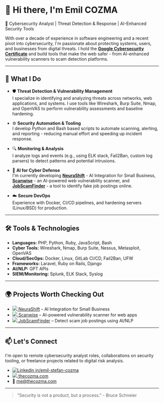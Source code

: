 # 👋 Hi there, I'm Emil COZMA

🚀 Cybersecurity Analyst | Threat Detection & Response | AI-Enhanced Security Tools

With over a decade of experience in software engineering and a recent pivot into cybersecurity, I'm passionate about protecting systems, users, and businesses from digital threats. I hold the [**Google Cybersecurity Certificate**](https://www.credly.com/badges/845b4066-9a99-43d5-9694-12478433de1e/linked_in_profile) and build tools that make the web safer - from AI-enhanced vulnerability scanners to scam detection platforms.

---

## 🧠 What I Do

- 🛡️ **Threat Detection & Vulnerability Management**  
  I specialize in identifying and analyzing threats across networks, web applications, and systems. I use tools like Wireshark, Burp Suite, Nmap, and OpenVAS to perform vulnerability assessments and baseline hardening.

- ⚙️ **Security Automation & Tooling**  
  I develop Python and Bash based scripts to automate scanning, alerting, and reporting - reducing manual effort and speeding up incident response.

- 🔍 **Monitoring & Analysis**  
  I analyze logs and events (e.g., using ELK stack, Fail2Ban, custom log parsers) to detect patterns and potential intrusions.

- 🧠 **AI for Cyber Defense**  
  I'm currently developing [**NeuraShift**](https://getneurashift.com)  - AI Integration for Small Business, [**Scanwise**](https://scanwise.app)  - an AI-powered web vulnerability scanner, and [**JobScamFinder**](https://jobscamfinder.com) - a tool to identify fake job postings online.

- ☁️ **Secure DevOps**  
  Experience with Docker, CI/CD pipelines, and hardening servers (Linux/BSD) for production.

---

## 🛠️ Tools & Technologies

- **Languages:** PHP, Python, Ruby, JavaScript, Bash  
- **Cyber Tools:** Wireshark, Nmap, Burp Suite, Nessus, Metasploit, OpenVAS  
- **Cloud/SecOps:** Docker, Linux, GitLab CI/CD, Fail2Ban, UFW  
- **Frameworks:** Laravel, Ruby on Rails, Django 
- **AI/NLP:** GPT APIs
- **SIEM/Monitoring:** Splunk, ELK Stack, Syslog

---

## 🌍 Projects Worth Checking Out

- [![](https://getneurashift.com/assets/favicons/favicon-16x16.png) NeuraShift](https://getneurashift.com) – AI Integration for Small Business
- [![](https://scanwiseapp.com/assets/favicons/favicon-16x16.png) Scanwise](https://scanwise.app) – AI-powered vulnerability scanner for web apps  
- [![](https://jobscamfinder.com/assets/favicons/favicon-16x16.png) JobScamFinder](https://jobscamfinder.com) – Detect scam job postings using AI/NLP  

---

## 📫 Let's Connect

I'm open to remote cybersecurity analyst roles, collaborations on security tooling, or freelance projects related to digital risk analysis.

- [![Linkedin](https://i.sstatic.net/gVE0j.png) in/emil-stefan-cozma](https://linkedin.com/in/emil-stefan-cozma)
- [![](https://thecozma.com/assets/img/favicons/favicon-16x16.png) thecozma.com](https://thecozma.com)
- 📧 me@thecozma.com

---

> "Security is not a product, but a process." - Bruce Schneier

